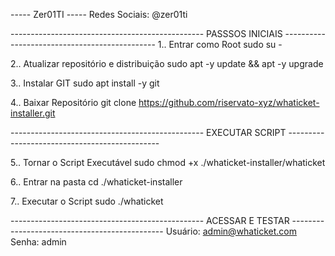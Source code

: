 ----- Zer01TI
----- Redes Sociais: @zer01ti

------------------------------------------------ PASSSOS INICIAIS ----------------------------------------------
1.. Entrar como Root
sudo su -

2.. Atualizar repositório e distribuição
sudo apt -y update && apt -y upgrade

3.. Instalar GIT
sudo apt install -y git

4.. Baixar Repositório
git clone https://github.com/riservato-xyz/whaticket-installer.git

------------------------------------------------ EXECUTAR SCRIPT ----------------------------------------------

5.. Tornar o Script Executável
sudo chmod +x ./whaticket-installer/whaticket

6.. Entrar na pasta
cd ./whaticket-installer

7.. Executar o Script
sudo ./whaticket


------------------------------------------------ ACESSAR E TESTAR ----------------------------------------------
Usuário: admin@whaticket.com
Senha: admin
